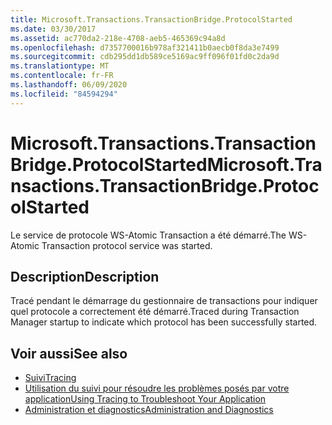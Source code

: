 ```yaml
---
title: Microsoft.Transactions.TransactionBridge.ProtocolStarted
ms.date: 03/30/2017
ms.assetid: ac770da2-218e-4708-aeb5-465369c94a8d
ms.openlocfilehash: d7357700016b978af321411b0aecb0f8da3e7499
ms.sourcegitcommit: cdb295dd1db589ce5169ac9ff096f01fd0c2da9d
ms.translationtype: MT
ms.contentlocale: fr-FR
ms.lasthandoff: 06/09/2020
ms.locfileid: "84594294"
---
```

# <a name="microsofttransactionstransactionbridgeprotocolstarted"></a><span data-ttu-id="ac502-102">Microsoft.Transactions.TransactionBridge.ProtocolStarted</span><span class="sxs-lookup"><span data-stu-id="ac502-102">Microsoft.Transactions.TransactionBridge.ProtocolStarted</span></span>
<span data-ttu-id="ac502-103">Le service de protocole WS-Atomic Transaction a été démarré.</span><span class="sxs-lookup"><span data-stu-id="ac502-103">The WS-Atomic Transaction protocol service was started.</span></span>  
  
## <a name="description"></a><span data-ttu-id="ac502-104">Description</span><span class="sxs-lookup"><span data-stu-id="ac502-104">Description</span></span>  
 <span data-ttu-id="ac502-105">Tracé pendant le démarrage du gestionnaire de transactions pour indiquer quel protocole a correctement été démarré.</span><span class="sxs-lookup"><span data-stu-id="ac502-105">Traced during Transaction Manager startup to indicate which protocol has been successfully started.</span></span>  
  
## <a name="see-also"></a><span data-ttu-id="ac502-106">Voir aussi</span><span class="sxs-lookup"><span data-stu-id="ac502-106">See also</span></span>

- [<span data-ttu-id="ac502-107">Suivi</span><span class="sxs-lookup"><span data-stu-id="ac502-107">Tracing</span></span>](index.md)
- [<span data-ttu-id="ac502-108">Utilisation du suivi pour résoudre les problèmes posés par votre application</span><span class="sxs-lookup"><span data-stu-id="ac502-108">Using Tracing to Troubleshoot Your Application</span></span>](using-tracing-to-troubleshoot-your-application.md)
- [<span data-ttu-id="ac502-109">Administration et diagnostics</span><span class="sxs-lookup"><span data-stu-id="ac502-109">Administration and Diagnostics</span></span>](../index.md)
